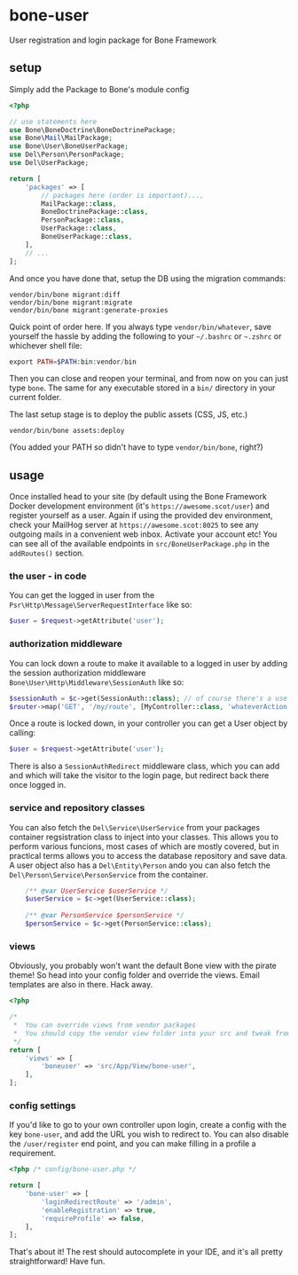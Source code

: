 # bone-user
User registration and login package for Bone Framework
## setup
Simply add the Package to Bone's module config
```php
<?php

// use statements here
use Bone\BoneDoctrine\BoneDoctrinePackage;
use Bone\Mail\MailPackage;
use Bone\User\BoneUserPackage;
use Del\Person\PersonPackage;
use Del\UserPackage;

return [
    'packages' => [
        // packages here (order is important)...,
        MailPackage::class,
        BoneDoctrinePackage::class,
        PersonPackage::class,
        UserPackage::class,
        BoneUserPackage::class,
    ],
    // ...
];
```
And once you have done that, setup the DB using the migration commands:
```
vendor/bin/bone migrant:diff
vendor/bin/bone migrant:migrate
vendor/bin/bone migrant:generate-proxies
```
Quick point of order here. If you always type `vendor/bin/whatever`, save yourself the hassle by adding the following to
your `~/.bashrc` or `~.zshrc` or whichever shell file:
```php
export PATH=$PATH:bin:vendor/bin
```
Then you can close and reopen your terminal, and from now on you can just type `bone`. The same for any 
executable stored in a `bin/` directory in your current folder.

The last setup stage is to deploy the public assets (CSS, JS, etc.)
```
vendor/bin/bone assets:deploy
```
(You added your PATH so didn't have to type `vendor/bin/bone`, right?)
## usage
Once installed head to your site (by default using the Bone Framework Docker development environment (it's 
`https://awesome.scot/user`) and register yourself as a user. Again if using the provided dev environment, check your 
MailHog server at `https://awesome.scot:8025` to see any outgoing mails in a convenient web inbox. Activate your account
etc! You can see all of the available endpoints in `src/BoneUserPackage.php` in the `addRoutes()` section.
### the user - in code
You can get the logged in user from the `Psr\Http\Message\ServerRequestInterface` like so:
```php
$user = $request->getAttribute('user');
``` 
### authorization middleware
You can lock down a route to make it available to a logged in user by adding the session authorization middleware
`Bone\User\Http\Middleware\SessionAuth` like so:
```php
$sessionAuth = $c->get(SessionAuth::class); // of course there's a use statement above, right? With the full name?
$router->map('GET', '/my/route', [MyController::class, 'whateverAction'])->middleware($sessionAuth);
```
Once a route is locked down, in your controller you can get a User object by calling:
```php
$user = $request->getAttribute('user');
```
There is also a `SessionAuthRedirect` middleware class, which you can add and which will take the visitor to the login 
page, but redirect back there once logged in.
### service and repository classes
You can also fetch the `Del\Service\UserService` from your packages container regsistration class to inject into your 
classes. This allows you to perform various funcions, most cases of which are mostly covered, but in practical terms 
allows you to access the database repository and save data. A user object also has a `Del\Entity\Person` ando you can 
also fetch the `Del\Person\Service\PersonService` from the container. 
```php
    /** @var UserService $userService */
    $userService = $c->get(UserService::class);
   
    /** @var PersonService $personService */
    $personService = $c->get(PersonService::class);
``` 
### views
Obviously, you probably won't want the default Bone view with the pirate theme! So head into your config
folder and override the views. Email templates are also in there. Hack away.
```php
<?php

/*
 *  You can override views from vendor packages
 *  You should copy the vendor view folder into your src and tweak from there
 */
return [
    'views' => [
        'boneuser' => 'src/App/View/bone-user',
    ],
];
````
### config settings
If you'd like to go to your own controller upon login, create a config with the key `bone-user`, and add the URL you 
wish to redirect to. You can also disable the `/user/register` end point, and you can make filling in a profile a 
requirement.
```php
<?php /* config/bone-user.php */

return [
    'bone-user' => [
        'loginRedirectRoute' => '/admin',
        'enableRegistration' => true,
        'requireProfile' => false,
    ],
];
````
That's about it! The rest should autocomplete in your IDE, and it's all pretty straightforward! Have fun.
